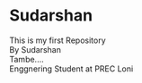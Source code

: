 # Sudarshan
This is my first Repository
<br>
By Sudarshan 
<br>
Tambe....
<br>
Enggnering Student at PREC Loni
